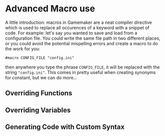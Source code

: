 # Advanced Macro use

A little introduction: macros in Gamemaker are a neat compiler directive which is used to replace all occurences of a keyword with a snippet of code. For example: let's say you wanted to save and load from a configuration file. You could write the same file path in two different places, or you could avoid the potential mispelling errors and create a macro to do the work for you:

```gml
#macro CONFIG_FILE "config.ini"
```

then anywhere you type the phrase `CONFIG_FILE`, it will be replaced with the string `"config.ini"`. This comes in pretty useful when creating synonyms for constant, but we can do more...

## Overriding Functions

## Overriding Variables

## Generating Code with Custom Syntax
